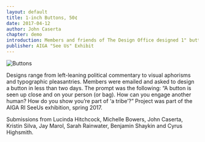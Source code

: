 ```yaml
---
layout: default
title: 1-inch Buttons, 50¢
date: 2017-04-12
author: John Caserta
chapter: demo
introduction: Members and friends of The Design Office designed 1" buttons — for sale in a gumball-style machine for 50¢ each. Find them at New Harvest Coffee in downtown Providence.
publisher: AIGA "See Us" Exhibit
---
```



![Buttons](http://thedesignoffice.org/wp-content/uploads/2017/04/buttons_layers_800.gif)

Designs range from left-leaning political commentary to visual aphorisms and typographic pleasantries. Members were emailed and asked to design a button in less than two days. The prompt was the following&#58; “A button is seen up close and on your person (or bag). How can you engage another human? How do you show you’re part of ‘a tribe’?” Project was part of the AIGA RI SeeUs exhibition, spring 2017.

Submissions from Lucinda Hitchcock, Michelle Bowers, John Caserta, Kristin Silva, Jay Marol, Sarah Rainwater, Benjamin Shaykin and Cyrus Highsmith.
